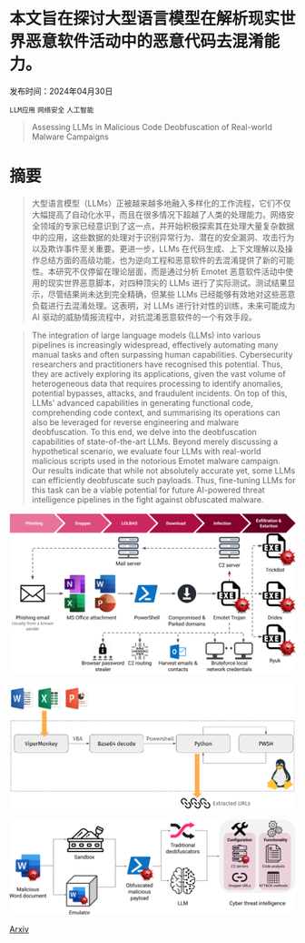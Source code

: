 # 本文旨在探讨大型语言模型在解析现实世界恶意软件活动中的恶意代码去混淆能力。

发布时间：2024年04月30日

`LLM应用` `网络安全` `人工智能`

> Assessing LLMs in Malicious Code Deobfuscation of Real-world Malware Campaigns

# 摘要

> 大型语言模型（LLMs）正被越来越多地融入多样化的工作流程，它们不仅大幅提高了自动化水平，而且在很多情况下超越了人类的处理能力。网络安全领域的专家已经意识到了这一点，并开始积极探索其在处理大量复杂数据中的应用，这些数据的处理对于识别异常行为、潜在的安全漏洞、攻击行为以及欺诈事件至关重要。更进一步，LLMs 在代码生成、上下文理解以及操作总结方面的高级功能，也为逆向工程和恶意软件的去混淆提供了新的可能性。本研究不仅停留在理论层面，而是通过分析 Emotet 恶意软件活动中使用的现实世界恶意脚本，对四种顶尖的 LLMs 进行了实际测试。测试结果显示，尽管结果尚未达到完全精确，但某些 LLMs 已经能够有效地对这些恶意负载进行去混淆处理。这表明，对 LLMs 进行针对性的训练，未来可能成为 AI 驱动的威胁情报流程中，对抗混淆恶意软件的一个有效手段。

> The integration of large language models (LLMs) into various pipelines is increasingly widespread, effectively automating many manual tasks and often surpassing human capabilities. Cybersecurity researchers and practitioners have recognised this potential. Thus, they are actively exploring its applications, given the vast volume of heterogeneous data that requires processing to identify anomalies, potential bypasses, attacks, and fraudulent incidents. On top of this, LLMs' advanced capabilities in generating functional code, comprehending code context, and summarising its operations can also be leveraged for reverse engineering and malware deobfuscation. To this end, we delve into the deobfuscation capabilities of state-of-the-art LLMs. Beyond merely discussing a hypothetical scenario, we evaluate four LLMs with real-world malicious scripts used in the notorious Emotet malware campaign. Our results indicate that while not absolutely accurate yet, some LLMs can efficiently deobfuscate such payloads. Thus, fine-tuning LLMs for this task can be a viable potential for future AI-powered threat intelligence pipelines in the fight against obfuscated malware.

![本文旨在探讨大型语言模型在解析现实世界恶意软件活动中的恶意代码去混淆能力。](../../../paper_images/2404.19715/x1.png)

![本文旨在探讨大型语言模型在解析现实世界恶意软件活动中的恶意代码去混淆能力。](../../../paper_images/2404.19715/analysis_environment.png)

![本文旨在探讨大型语言模型在解析现实世界恶意软件活动中的恶意代码去混淆能力。](../../../paper_images/2404.19715/x2.png)

[Arxiv](https://arxiv.org/abs/2404.19715)